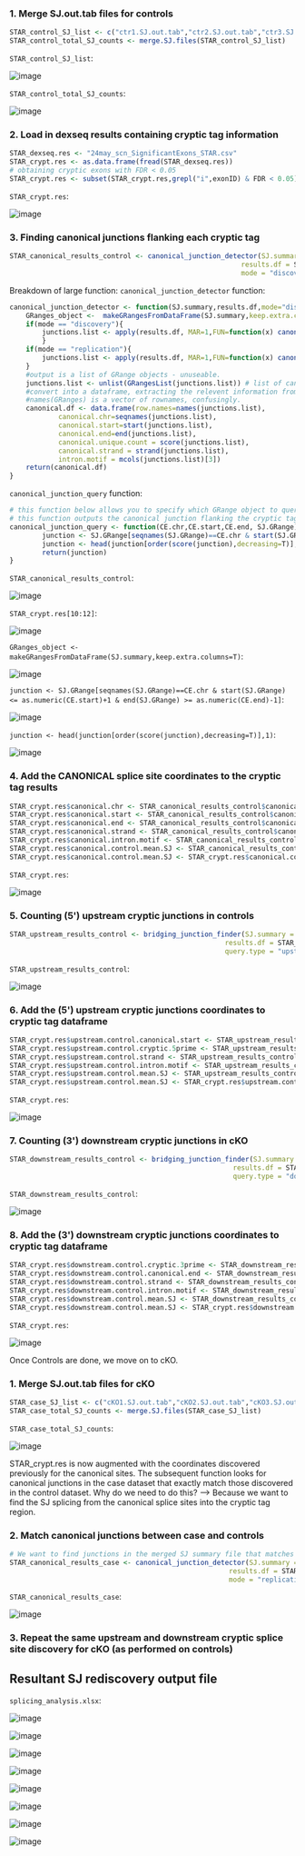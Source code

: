 ### 1. Merge SJ.out.tab files for controls
```r
STAR_control_SJ_list <- c("ctr1.SJ.out.tab","ctr2.SJ.out.tab","ctr3.SJ.out.tab") 
STAR_control_total_SJ_counts <- merge.SJ.files(STAR_control_SJ_list)
```
`STAR_control_SJ_list`:

![image](https://user-images.githubusercontent.com/68455070/124410094-4815bf00-dd7c-11eb-9aff-b4cda71f0cc8.png)

`STAR_control_total_SJ_counts`:

![image](https://user-images.githubusercontent.com/68455070/124410070-3502ef00-dd7c-11eb-9949-7922b61618c8.png)

### 2. Load in dexseq results containing cryptic tag information
```r
STAR_dexseq.res <- "24may_scn_SignificantExons_STAR.csv"
STAR_crypt.res <- as.data.frame(fread(STAR_dexseq.res))
# obtaining cryptic exons with FDR < 0.05
STAR_crypt.res <- subset(STAR_crypt.res,grepl("i",exonID) & FDR < 0.05)
```
`STAR_crypt.res`:

![image](https://user-images.githubusercontent.com/68455070/124410229-99be4980-dd7c-11eb-94e9-3a4827593edc.png)

### 3. Finding canonical junctions flanking each cryptic tag
```r
STAR_canonical_results_control <- canonical_junction_detector(SJ.summary = STAR_control_total_SJ_counts, 
                                                         results.df = STAR_crypt.res,
                                                         mode = "discovery")
```

Breakdown of large function:
`canonical_junction_detector` function: 
```r
canonical_junction_detector <- function(SJ.summary,results.df,mode="discovery"){
	GRanges_object <-  makeGRangesFromDataFrame(SJ.summary,keep.extra.columns=T) # convert the combined SJ file into a GRanges obj
	if(mode == "discovery"){
		junctions.list <- apply(results.df, MAR=1,FUN=function(x) canonical_junction_query(x[10],x[11],x[12], GRanges_object)) # this is for control
		}
	if(mode == "replication"){
		junctions.list <- apply(results.df, MAR=1,FUN=function(x) canonical_junction_replication(x[10],x[15],x[16], GRanges_object)) # this is for case
	}
	#output is a list of GRange objects - unuseable.
	junctions.list <- unlist(GRangesList(junctions.list)) # list of canonical junctions in results.df, referenced from SJ.summary GRanges obj
	#convert into a dataframe, extracting the relevent information from the GRanges object.
	#names(GRanges) is a vector of rownames, confusingly.
	canonical.df <- data.frame(row.names=names(junctions.list),
			canonical.chr=seqnames(junctions.list),
			canonical.start=start(junctions.list),
			canonical.end=end(junctions.list),
			canonical.unique.count = score(junctions.list),
			canonical.strand = strand(junctions.list),
			intron.motif = mcols(junctions.list)[3])
	return(canonical.df)
}
```
`canonical_junction_query` function: 
```r
# this function below allows you to specify which GRange object to query
# this function outputs the canonical junction flanking the cryptic tag (since there could be multiple)
canonical_junction_query <- function(CE.chr,CE.start,CE.end, SJ.GRange){ # iterate each SJ through the GRanges of SJs
        junction <- SJ.GRange[seqnames(SJ.GRange)==CE.chr & start(SJ.GRange) <= as.numeric(CE.start)+1 & end(SJ.GRange) >= as.numeric(CE.end)-1] # obtain that particular SJ
        junction <- head(junction[order(score(junction),decreasing=T)],1) # we only want the most abundantly supported SJ
        return(junction)
}
```

`STAR_canonical_results_control`:

![image](https://user-images.githubusercontent.com/68455070/124410451-0f2a1a00-dd7d-11eb-89fa-76b0cfcc0a5e.png)

`STAR_crypt.res[10:12]`:

![image](https://user-images.githubusercontent.com/68455070/124412342-dbe98a00-dd80-11eb-8d84-3663c0f5e552.png)

`GRanges_object <-  makeGRangesFromDataFrame(SJ.summary,keep.extra.columns=T)`:

![image](https://user-images.githubusercontent.com/68455070/124412538-55817800-dd81-11eb-9c14-bcf2548c7835.png)

`junction <- SJ.GRange[seqnames(SJ.GRange)==CE.chr & start(SJ.GRange) <= as.numeric(CE.start)+1 & end(SJ.GRange) >= as.numeric(CE.end)-1]`:

![image](https://user-images.githubusercontent.com/68455070/124412897-1d2e6980-dd82-11eb-878a-5fe680469224.png)

`junction <- head(junction[order(score(junction),decreasing=T)],1)`:

![image](https://user-images.githubusercontent.com/68455070/124412992-4c44db00-dd82-11eb-99c7-80b51e159f58.png)

### 4. Add the CANONICAL splice site coordinates to the cryptic tag results
```r
STAR_crypt.res$canonical.chr <- STAR_canonical_results_control$canonical.chr[match(rownames(STAR_crypt.res),rownames(STAR_canonical_results_control))]
STAR_crypt.res$canonical.start <- STAR_canonical_results_control$canonical.start[match(rownames(STAR_crypt.res),rownames(STAR_canonical_results_control))]
STAR_crypt.res$canonical.end <- STAR_canonical_results_control$canonical.end[match(rownames(STAR_crypt.res),rownames(STAR_canonical_results_control))]
STAR_crypt.res$canonical.strand <- STAR_canonical_results_control$canonical.strand[match(rownames(STAR_crypt.res),rownames(STAR_canonical_results_control))]
STAR_crypt.res$canonical.intron.motif <- STAR_canonical_results_control$intron.motif[match(rownames(STAR_crypt.res),rownames(STAR_canonical_results_control))]
STAR_crypt.res$canonical.control.mean.SJ <- STAR_canonical_results_control$canonical.unique.count[match(rownames(STAR_crypt.res),rownames(STAR_canonical_results_control))]
STAR_crypt.res$canonical.control.mean.SJ <- STAR_crypt.res$canonical.control.mean.SJ / length(STAR_control_SJ_list)
```
`STAR_crypt.res`:

![image](https://user-images.githubusercontent.com/68455070/124410559-56180f80-dd7d-11eb-85f2-c5474aced706.png)

### 5. Counting (5') upstream cryptic junctions in controls
```r
STAR_upstream_results_control <- bridging_junction_finder(SJ.summary = STAR_control_total_SJ_counts,
                                                     results.df = STAR_crypt.res,
                                                     query.type = "upstream")
```
`STAR_upstream_results_control`:

![image](https://user-images.githubusercontent.com/68455070/124410585-64fec200-dd7d-11eb-8cb5-54b877b4c346.png)

### 6. Add the (5') upstream cryptic junctions coordinates to cryptic tag dataframe
```r
STAR_crypt.res$upstream.control.canonical.start <- STAR_upstream_results_control$canonical.start[match(rownames(STAR_crypt.res),rownames(STAR_upstream_results_control))]
STAR_crypt.res$upstream.control.cryptic.5prime <- STAR_upstream_results_control$cryptic.5prime[match(rownames(STAR_crypt.res),rownames(STAR_upstream_results_control))]
STAR_crypt.res$upstream.control.strand <- STAR_upstream_results_control$upstream.strand[match(rownames(STAR_crypt.res),rownames(STAR_upstream_results_control))]
STAR_crypt.res$upstream.control.intron.motif <- STAR_upstream_results_control$intron.motif[match(rownames(STAR_crypt.res),rownames(STAR_upstream_results_control))]
STAR_crypt.res$upstream.control.mean.SJ <- STAR_upstream_results_control$upstream.unique.count[match(rownames(STAR_crypt.res),rownames(STAR_upstream_results_control))]
STAR_crypt.res$upstream.control.mean.SJ <- STAR_crypt.res$upstream.control.mean.SJ / length(STAR_control_SJ_list)
```
`STAR_crypt.res`:

![image](https://user-images.githubusercontent.com/68455070/124410724-a8f1c700-dd7d-11eb-9dd0-5bd1d76a7d6e.png)

### 7. Counting (3') downstream cryptic junctions in cKO
```r
STAR_downstream_results_control <- bridging_junction_finder(SJ.summary = STAR_control_total_SJ_counts, 
                                                       results.df = STAR_crypt.res, 
                                                       query.type = "downstream")
```
`STAR_downstream_results_control`: 

![image](https://user-images.githubusercontent.com/68455070/124410753-b73fe300-dd7d-11eb-9550-00c2009ec9cb.png)

### 8. Add the (3') downstream cryptic junctions coordinates to cryptic tag dataframe
```r
STAR_crypt.res$downstream.control.cryptic.3prime <- STAR_downstream_results_control$cryptic.3prime[match(rownames(STAR_crypt.res),rownames(STAR_downstream_results_control))]
STAR_crypt.res$downstream.control.canonical.end <- STAR_downstream_results_control$canonical.end[match(rownames(STAR_crypt.res),rownames(STAR_downstream_results_control))]
STAR_crypt.res$downstream.control.strand <- STAR_downstream_results_control$downstream.strand[match(rownames(STAR_crypt.res),rownames(STAR_downstream_results_control))]
STAR_crypt.res$downstream.control.intron.motif <- STAR_downstream_results_control$intron.motif[match(rownames(STAR_crypt.res),rownames(STAR_downstream_results_control))]
STAR_crypt.res$downstream.control.mean.SJ <- STAR_downstream_results_control$downstream.unique.count[match(rownames(STAR_crypt.res),rownames(STAR_downstream_results_control))]
STAR_crypt.res$downstream.control.mean.SJ <- STAR_crypt.res$downstream.control.mean.SJ / length(STAR_control_SJ_list)
```
`STAR_crypt.res`:

![image](https://user-images.githubusercontent.com/68455070/124410840-d9396580-dd7d-11eb-867a-7cd5d2e410d0.png)

Once Controls are done, we move on to cKO.

### 1. Merge SJ.out.tab files for cKO
```r
STAR_case_SJ_list <- c("cKO1.SJ.out.tab","cKO2.SJ.out.tab","cKO3.SJ.out.tab") 
STAR_case_total_SJ_counts <- merge.SJ.files(STAR_case_SJ_list)
```
`STAR_case_total_SJ_counts`:

![image](https://user-images.githubusercontent.com/68455070/124410859-e5252780-dd7d-11eb-8299-d0e5c0112a32.png)

STAR_crypt.res is now augmented with the coordinates discovered previously for the canonical sites. The subsequent function looks for canonical junctions in the case dataset that exactly match those discovered in the control dataset. Why do we need to do this? --> Because we want to find the SJ splicing from the canonical splice sites into the cryptic tag region.

### 2. Match canonical junctions between case and controls
```r
# We want to find junctions in the merged SJ summary file that matches exactly the canonical splice junctions discovered earlier in Controls analysis
STAR_canonical_results_case <- canonical_junction_detector(SJ.summary = STAR_case_total_SJ_counts, 
                                                      results.df = STAR_crypt.res, 
                                                      mode = "replication")
```
`STAR_canonical_results_case`:

![image](https://user-images.githubusercontent.com/68455070/124410893-f2421680-dd7d-11eb-99ef-78c159894f01.png)

### 3. Repeat the same upstream and downstream cryptic splice site discovery for cKO (as performed on controls)

## Resultant SJ rediscovery output file
`splicing_analysis.xlsx`:

![image](https://user-images.githubusercontent.com/68455070/124410951-1271d580-dd7e-11eb-912b-90010f8a326b.png)

![image](https://user-images.githubusercontent.com/68455070/124410983-24ec0f00-dd7e-11eb-8405-cce99e4711f1.png)

![image](https://user-images.githubusercontent.com/68455070/124411030-3e8d5680-dd7e-11eb-8432-2cf93726bda5.png)

![image](https://user-images.githubusercontent.com/68455070/124411815-d3448400-dd7f-11eb-9890-e51e8663234c.png)

![image](https://user-images.githubusercontent.com/68455070/124411848-e5262700-dd7f-11eb-8b8c-cf35424d8548.png)

![image](https://user-images.githubusercontent.com/68455070/124411870-f2431600-dd7f-11eb-9691-5677c08d8238.png)

![image](https://user-images.githubusercontent.com/68455070/124411897-ff600500-dd7f-11eb-8ee5-2b93ff7c1efa.png)

![image](https://user-images.githubusercontent.com/68455070/124411924-0b4bc700-dd80-11eb-881a-15fa48f35322.png)

